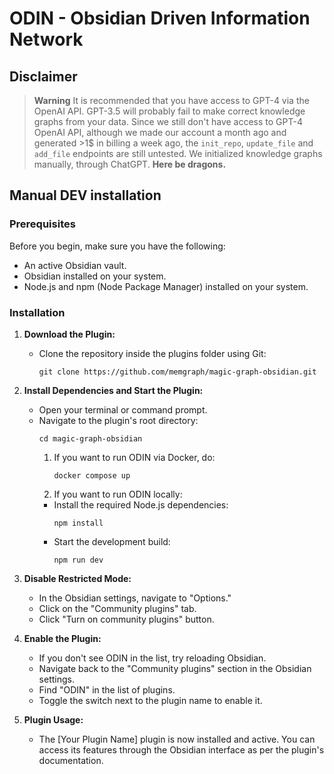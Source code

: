 # ODIN - Obsidian Driven Information Network

## Disclaimer

> **Warning**
> It is recommended that you have access to GPT-4 via the OpenAI API. GPT-3.5 will probably fail to make correct knowledge graphs from your data.
> Since we still don't have access to GPT-4 OpenAI API, although we made our account a month ago and generated >1$ in billing a week ago,
> the `init_repo`, `update_file` and `add_file` endpoints are still untested. We initialized knowledge graphs manually, through ChatGPT.
> **Here be dragons.**

## Manual DEV installation

### Prerequisites

Before you begin, make sure you have the following:

- An active Obsidian vault.
- Obsidian installed on your system.
- Node.js and npm (Node Package Manager) installed on your system.

### Installation

1. **Download the Plugin:**

    - Clone the repository inside the plugins folder using Git:
      ```
      git clone https://github.com/memgraph/magic-graph-obsidian.git
      ```

2. **Install Dependencies and Start the Plugin:**

    - Open your terminal or command prompt.
    - Navigate to the plugin's root directory:
      ```
      cd magic-graph-obsidian
      ```
      1. If you want to run ODIN via Docker, do:
          ```
          docker compose up
          ```
      2. If you want to run ODIN locally:
        - Install the required Node.js dependencies:
          ```
          npm install
          ```
        - Start the development build:
          ```
          npm run dev
          ````

4. **Disable Restricted Mode:**

    - In the Obsidian settings, navigate to "Options."
    - Click on the "Community plugins" tab.
    - Click "Turn on community plugins" button.

5. **Enable the Plugin:**

    - If you don't see ODIN in the list, try reloading Obsidian.
    - Navigate back to the "Community plugins" section in the Obsidian settings.
    - Find "ODIN" in the list of plugins.
    - Toggle the switch next to the plugin name to enable it.

6. **Plugin Usage:**

    - The [Your Plugin Name] plugin is now installed and active. You can access its features through the Obsidian interface as per the plugin's documentation.
